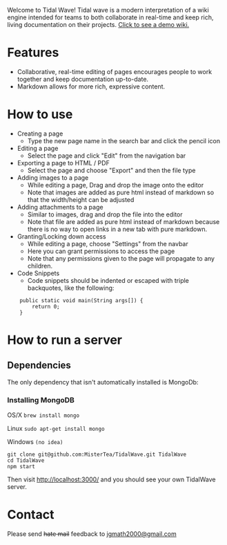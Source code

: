 Welcome to Tidal Wave!  Tidal wave is a modern interpretation of a wiki engine
intended for teams to both collaborate in real-time and keep rich, living
documentation on their projects.  [Click to see a demo wiki.](http://tidalwave-demo.herokuapp.com/view#/Welcome)

# Features

- Collaborative, real-time editing of pages encourages people to work together and keep documentation up-to-date.
- Markdown allows for more rich, expressive content.

# How to use

- Creating a page
    - Type the new page name in the search bar and click the pencil icon
- Editing a page
    - Select the page and click "Edit" from the navigation bar
- Exporting a page to HTML / PDF
    - Select the page and choose "Export" and then the file type
- Adding images to a page
    - While editing a page, Drag and drop the image onto the editor
    - Note that images are added as pure html instead of markdown so that the width/height can be adjusted
- Adding attachments to a page
    - Similar to images, drag and drop the file into the editor
    - Note that file are added as pure html instead of markdown because there is no way to open links in a new tab with pure markdown.
- Granting/Locking down access
    - While editing a page, choose "Settings" from the navbar
    - Here you can grant permissions to access the page
    - Note that any permissions given to the page will propagate to any children.
- Code Snippets
    - Code snippets should be indented or escaped with triple backquotes, like the following:

```
    public static void main(String args[]) {
        return 0;
    }
```

# How to run a server

## Dependencies

The only dependency that isn't automatically installed is MongoDb:

### Installing MongoDB

OS/X ```brew install mongo```

Linux ```sudo apt-get install mongo```

Windows ```(no idea)```

```
git clone git@github.com:MisterTea/TidalWave.git TidalWave
cd TidalWave
npm start
```

Then visit [http://localhost:3000/](http://localhost:3000/) and you should see your own TidalWave server.

# Contact

Please send ~~hate mail~~ feedback to <a href="mailto:jgmath2000@gmail.com">jgmath2000@gmail.com</a>
